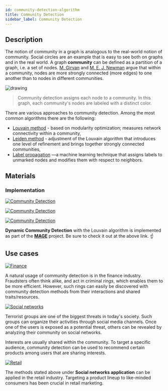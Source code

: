 ```yaml
---
id: community-detection-algorithm
title: Community Detection
sidebar_label: Community Detection
---
```


## Description

The notion of community in a graph is analogous to the real-world notion of
community. Social circles are an example that is easy to see both on graphs and
in the real world. A graph **community** can be defined as a partition of a
graph, i.e. a set of nodes. [M.
Girvan](https://scholar.google.com/citations?user=npKBI-oAAAAJ&hl=en) and [M. E.
J. Newman](http://www-personal.umich.edu/~mejn/) argue that within a community,
nodes are more strongly connected (more edges) to one another than to nodes in
different communities.

<img src="https://i.imgur.com/1kNLj8B.png" alt="drawing"/>

> Community detection assigns each node to a community. In this graph, each
> community's nodes are labeled with a distinct color.

There are various approaches to community detection. Among the most common
algorithms there are the following:

- [Louvain method](https://en.wikipedia.org/wiki/Louvain_method) - based on
  modularity optimization; measures network connectivity within a community,
- [Leiden method](https://www.nature.com/articles/s41598-019-41695-z) -
  adjustment of the Louvain algorithm that introduces one level of refinement
  and brings together strongly connected communities,
- [Label propagation](https://en.wikipedia.org/wiki/Label_propagation_algorithm)
  —a machine learning technique that assigns labels to unmarked nodes and
  modifies them with respect to neighbors.

## Materials

### Implementation

[![Community
Detection](https://img.shields.io/badge/Community_Detection-Implementation-FB6E00?style=for-the-badge&logo=github&logoColor=white)](https://github.com/memgraph/mage/blob/main/cpp/community_detection_module/community_detection_module.cpp)

[![Community
Detection](https://img.shields.io/badge/Community_Detection-Implementation-76B900?style=for-the-badge&logo=NVIDIA&logoColor=white)](https://github.com/memgraph/mage/blob/main/cpp/cugraph_module/algorithms/louvain.cu)

[![Community
Detection](https://img.shields.io/badge/Community_Detection-Documentation-FCC624?style=for-the-badge&logo=cplusplus&logoColor=white)](/mage/query-modules/cpp/community-detection)

**Dynamic Community Detection** with the Louvain algorithm is implemented as
part of the [**MAGE**](https://github.com/memgraph/mage) project. Be sure to
check it out at the above link. :point_up:

## Use cases

[![Finance](https://img.shields.io/badge/Finance-Application-8A477F?style=for-the-badge)](/use-cases/finance.md)

A natural usage of community detection is in the finance industry. Fraudsters
often think alike, and act in criminal _rings_, which enables them to be more
efficient. However, such rings can easily be discovered with community detection
methods from their interactions and shared traits/resources.

[![Social
networks](https://img.shields.io/badge/Social_networks-Application-8A477F?style=for-the-badge)](/use-cases/social-media.md)

Terrorist groups are one of the biggest threats in today's society. Such groups
can organize their activities through social media channels. Once one of the
users is exposed as a potential threat, others can be revealed by analyzing
their community on social networks.

Interests are usually shared within the community. To target a specific
audience, community detection can be used to recommend certain products among
users that are sharing interests.

[![Retail](https://img.shields.io/badge/Retail-Application-8A477F?style=for-the-badge)](/use-cases/retail.md)

The methods stated above under **Social networks application** can be applied in
the retail industry. Targeting a product lineup to like-minded consumers has
been crucial in retail marketing.
